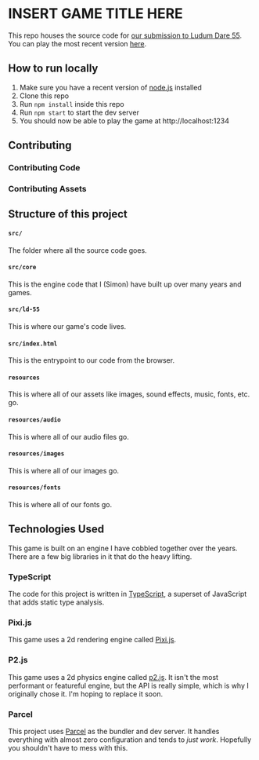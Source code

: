 # INSERT GAME TITLE HERE

This repo houses the source code for [our submission to Ludum Dare 55](https://ldjam.com/events/ludum-dare/55/$384591).
You can play the most recent version [here](https://ld-55.simonbw.com/).

## How to run locally

1. Make sure you have a recent version of [node.js](https://nodejs.org/en) installed
2. Clone this repo
3. Run `npm install` inside this repo
4. Run `npm start` to start the dev server
5. You should now be able to play the game at http://localhost:1234

## Contributing

### Contributing Code

### Contributing Assets

## Structure of this project

#### `src/`

The folder where all the source code goes.

#### `src/core`

This is the engine code that I (Simon) have built up over many years and games.

#### `src/ld-55`

This is where our game's code lives.

#### `src/index.html`

This is the entrypoint to our code from the browser.

#### `resources`

This is where all of our assets like images, sound effects, music, fonts, etc. go.

#### `resources/audio`

This is where all of our audio files go.

#### `resources/images`

This is where all of our images go.

#### `resources/fonts`

This is where all of our fonts go.

## Technologies Used

This game is built on an engine I have cobbled together over the years.
There are a few big libraries in it that do the heavy lifting.

### TypeScript

The code for this project is written in [TypeScript](https://www.typescriptlang.org/), a superset of JavaScript that adds static type analysis.

### Pixi.js

This game uses a 2d rendering engine called [Pixi.js](https://pixijs.com/).

### P2.js

This game uses a 2d physics engine called [p2.js](https://github.com/schteppe/p2.js/).
It isn't the most performant or featureful engine, but the API is really simple, which is why I originally chose it.
I'm hoping to replace it soon.

### Parcel

This project uses [Parcel](https://parceljs.org/) as the bundler and dev server.
It handles everything with almost zero configuration and tends to _just work_.
Hopefully you shouldn't have to mess with this.

